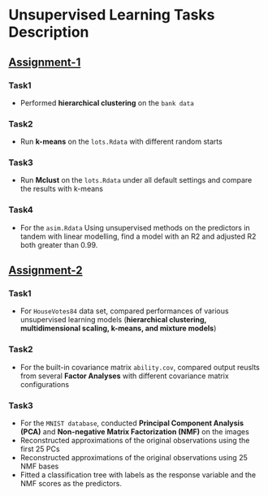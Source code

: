 # Unsupervised Learning Tasks Description
## [Assignment-1](https://github.com/qyzqyz1/Data-Science-Portfolio/tree/master/R%20Projects/R%20-%20Machine%20Learning/Unsupervised%20Learning%20Tasks/Unsupervised%20Learning%20Task1)
### Task1
- Performed **hierarchical clustering** on the `bank data`
### Task2
- Run **k-means** on the `lots.Rdata` with different random starts
### Task3
- Run **Mclust** on the `lots.Rdata` under all default settings and compare the results with k-means
### Task4
- For the `asim.Rdata` Using unsupervised methods on the predictors in tandem with linear modelling, find a model with an R2 and adjusted R2 both greater than 0.99.  


## [Assignment-2](https://github.com/qyzqyz1/Data-Science-Portfolio/tree/master/R%20Projects/R%20-%20Machine%20Learning/Unsupervised%20Learning%20Tasks/Unsupervised%20Learning%20Task2)
### Task1
- For `HouseVotes84` data set, compared performances of various unsupervised learning models (**hierarchical clustering, multidimensional scaling, k-means, and mixture models**)
### Task2
- For the built-in covariance matrix `ability.cov`, compared output reuslts from several **Factor Analyses** with different covariance matrix configurations
### Task3
- For the `MNIST database`, conducted **Principal Component Analysis (PCA)** and **Non-negative Matrix Factorization (NMF)** on the images
- Reconstructed approximations of the original observations using the first 25 PCs
- Reconstructed approximations of the original observations using 25 NMF bases
- Fitted a classification tree with labels as the response variable and the NMF scores as the predictors.
